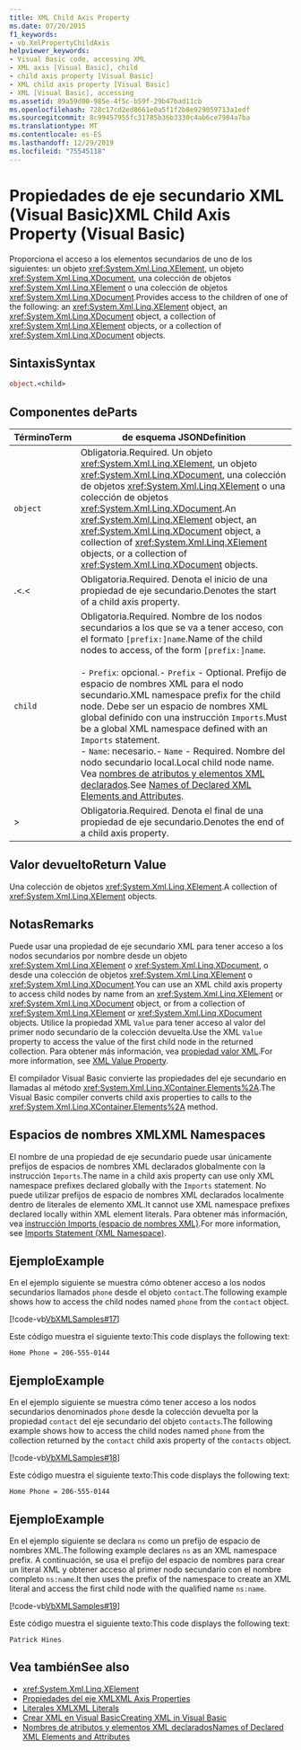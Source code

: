```yaml
---
title: XML Child Axis Property
ms.date: 07/20/2015
f1_keywords:
- vb.XmlPropertyChildAxis
helpviewer_keywords:
- Visual Basic code, accessing XML
- XML axis [Visual Basic], child
- child axis property [Visual Basic]
- XML child axis property [Visual Basic]
- XML [Visual Basic], accessing
ms.assetid: 89a59d00-985e-4f5c-b59f-29b47bad11cb
ms.openlocfilehash: 728c17cd2ed8661e0a5f1f2b8e929059713a1edf
ms.sourcegitcommit: 8c99457955fc31785b36b3330c4ab6ce7984a7ba
ms.translationtype: MT
ms.contentlocale: es-ES
ms.lasthandoff: 12/29/2019
ms.locfileid: "75545118"
---
```

# <a name="xml-child-axis-property-visual-basic"></a><span data-ttu-id="1d435-102">Propiedades de eje secundario XML (Visual Basic)</span><span class="sxs-lookup"><span data-stu-id="1d435-102">XML Child Axis Property (Visual Basic)</span></span>
<span data-ttu-id="1d435-103">Proporciona el acceso a los elementos secundarios de uno de los siguientes: un objeto <xref:System.Xml.Linq.XElement>, un objeto <xref:System.Xml.Linq.XDocument>, una colección de objetos <xref:System.Xml.Linq.XElement> o una colección de objetos <xref:System.Xml.Linq.XDocument>.</span><span class="sxs-lookup"><span data-stu-id="1d435-103">Provides access to the children of one of the following: an <xref:System.Xml.Linq.XElement> object, an <xref:System.Xml.Linq.XDocument> object, a collection of <xref:System.Xml.Linq.XElement> objects, or a collection of <xref:System.Xml.Linq.XDocument> objects.</span></span>  
  
## <a name="syntax"></a><span data-ttu-id="1d435-104">Sintaxis</span><span class="sxs-lookup"><span data-stu-id="1d435-104">Syntax</span></span>  
  
```vb  
object.<child>  
```  
  
## <a name="parts"></a><span data-ttu-id="1d435-105">Componentes de</span><span class="sxs-lookup"><span data-stu-id="1d435-105">Parts</span></span>  
  
|<span data-ttu-id="1d435-106">Término</span><span class="sxs-lookup"><span data-stu-id="1d435-106">Term</span></span>|<span data-ttu-id="1d435-107">de esquema JSON</span><span class="sxs-lookup"><span data-stu-id="1d435-107">Definition</span></span>|  
|---|---|  
|`object`|<span data-ttu-id="1d435-108">Obligatoria.</span><span class="sxs-lookup"><span data-stu-id="1d435-108">Required.</span></span> <span data-ttu-id="1d435-109">Un objeto <xref:System.Xml.Linq.XElement>, un objeto <xref:System.Xml.Linq.XDocument>, una colección de objetos <xref:System.Xml.Linq.XElement> o una colección de objetos <xref:System.Xml.Linq.XDocument>.</span><span class="sxs-lookup"><span data-stu-id="1d435-109">An <xref:System.Xml.Linq.XElement> object, an <xref:System.Xml.Linq.XDocument> object, a collection of <xref:System.Xml.Linq.XElement> objects, or a collection of <xref:System.Xml.Linq.XDocument> objects.</span></span>|  
|<span data-ttu-id="1d435-110">.<</span><span class="sxs-lookup"><span data-stu-id="1d435-110">.<</span></span>|<span data-ttu-id="1d435-111">Obligatoria.</span><span class="sxs-lookup"><span data-stu-id="1d435-111">Required.</span></span> <span data-ttu-id="1d435-112">Denota el inicio de una propiedad de eje secundario.</span><span class="sxs-lookup"><span data-stu-id="1d435-112">Denotes the start of a child axis property.</span></span>|  
|`child`|<span data-ttu-id="1d435-113">Obligatoria.</span><span class="sxs-lookup"><span data-stu-id="1d435-113">Required.</span></span> <span data-ttu-id="1d435-114">Nombre de los nodos secundarios a los que se va a tener acceso, con el formato `[prefix:]name`.</span><span class="sxs-lookup"><span data-stu-id="1d435-114">Name of the child nodes to access, of the form `[prefix:]name`.</span></span><br /><br /> <span data-ttu-id="1d435-115">-   `Prefix`: opcional.</span><span class="sxs-lookup"><span data-stu-id="1d435-115">-   `Prefix` - Optional.</span></span> <span data-ttu-id="1d435-116">Prefijo de espacio de nombres XML para el nodo secundario.</span><span class="sxs-lookup"><span data-stu-id="1d435-116">XML namespace prefix for the child node.</span></span> <span data-ttu-id="1d435-117">Debe ser un espacio de nombres XML global definido con una instrucción `Imports`.</span><span class="sxs-lookup"><span data-stu-id="1d435-117">Must be a global XML namespace defined with an `Imports` statement.</span></span><br /><span data-ttu-id="1d435-118">-   `Name`: necesario.</span><span class="sxs-lookup"><span data-stu-id="1d435-118">-   `Name` - Required.</span></span> <span data-ttu-id="1d435-119">Nombre del nodo secundario local.</span><span class="sxs-lookup"><span data-stu-id="1d435-119">Local child node name.</span></span> <span data-ttu-id="1d435-120">Vea [nombres de atributos y elementos XML declarados](../../../visual-basic/programming-guide/language-features/xml/names-of-declared-xml-elements-and-attributes.md).</span><span class="sxs-lookup"><span data-stu-id="1d435-120">See [Names of Declared XML Elements and Attributes](../../../visual-basic/programming-guide/language-features/xml/names-of-declared-xml-elements-and-attributes.md).</span></span>|  
|>|<span data-ttu-id="1d435-121">Obligatoria.</span><span class="sxs-lookup"><span data-stu-id="1d435-121">Required.</span></span> <span data-ttu-id="1d435-122">Denota el final de una propiedad de eje secundario.</span><span class="sxs-lookup"><span data-stu-id="1d435-122">Denotes the end of a child axis property.</span></span>|  
  
## <a name="return-value"></a><span data-ttu-id="1d435-123">Valor devuelto</span><span class="sxs-lookup"><span data-stu-id="1d435-123">Return Value</span></span>  
 <span data-ttu-id="1d435-124">Una colección de objetos <xref:System.Xml.Linq.XElement>.</span><span class="sxs-lookup"><span data-stu-id="1d435-124">A collection of <xref:System.Xml.Linq.XElement> objects.</span></span>  
  
## <a name="remarks"></a><span data-ttu-id="1d435-125">Notas</span><span class="sxs-lookup"><span data-stu-id="1d435-125">Remarks</span></span>  
 <span data-ttu-id="1d435-126">Puede usar una propiedad de eje secundario XML para tener acceso a los nodos secundarios por nombre desde un objeto <xref:System.Xml.Linq.XElement> o <xref:System.Xml.Linq.XDocument>, o desde una colección de objetos <xref:System.Xml.Linq.XElement> o <xref:System.Xml.Linq.XDocument>.</span><span class="sxs-lookup"><span data-stu-id="1d435-126">You can use an XML child axis property to access child nodes by name from an <xref:System.Xml.Linq.XElement> or <xref:System.Xml.Linq.XDocument> object, or from a collection of <xref:System.Xml.Linq.XElement> or <xref:System.Xml.Linq.XDocument> objects.</span></span> <span data-ttu-id="1d435-127">Utilice la propiedad XML `Value` para tener acceso al valor del primer nodo secundario de la colección devuelta.</span><span class="sxs-lookup"><span data-stu-id="1d435-127">Use the XML `Value` property to access the value of the first child node in the returned collection.</span></span> <span data-ttu-id="1d435-128">Para obtener más información, vea [propiedad valor XML](../../../visual-basic/language-reference/xml-axis/xml-value-property.md).</span><span class="sxs-lookup"><span data-stu-id="1d435-128">For more information, see [XML Value Property](../../../visual-basic/language-reference/xml-axis/xml-value-property.md).</span></span>  
  
 <span data-ttu-id="1d435-129">El compilador Visual Basic convierte las propiedades del eje secundario en llamadas al método <xref:System.Xml.Linq.XContainer.Elements%2A>.</span><span class="sxs-lookup"><span data-stu-id="1d435-129">The Visual Basic compiler converts child axis properties to calls to the <xref:System.Xml.Linq.XContainer.Elements%2A> method.</span></span>  
  
## <a name="xml-namespaces"></a><span data-ttu-id="1d435-130">Espacios de nombres XML</span><span class="sxs-lookup"><span data-stu-id="1d435-130">XML Namespaces</span></span>  
 <span data-ttu-id="1d435-131">El nombre de una propiedad de eje secundario puede usar únicamente prefijos de espacios de nombres XML declarados globalmente con la instrucción `Imports`.</span><span class="sxs-lookup"><span data-stu-id="1d435-131">The name in a child axis property can use only XML namespace prefixes declared globally with the `Imports` statement.</span></span> <span data-ttu-id="1d435-132">No puede utilizar prefijos de espacio de nombres XML declarados localmente dentro de literales de elemento XML.</span><span class="sxs-lookup"><span data-stu-id="1d435-132">It cannot use XML namespace prefixes declared locally within XML element literals.</span></span> <span data-ttu-id="1d435-133">Para obtener más información, vea [instrucción Imports (espacio de nombres XML)](../../../visual-basic/language-reference/statements/imports-statement-xml-namespace.md).</span><span class="sxs-lookup"><span data-stu-id="1d435-133">For more information, see [Imports Statement (XML Namespace)](../../../visual-basic/language-reference/statements/imports-statement-xml-namespace.md).</span></span>  
  
## <a name="example"></a><span data-ttu-id="1d435-134">Ejemplo</span><span class="sxs-lookup"><span data-stu-id="1d435-134">Example</span></span>  
 <span data-ttu-id="1d435-135">En el ejemplo siguiente se muestra cómo obtener acceso a los nodos secundarios llamados `phone` desde el objeto `contact`.</span><span class="sxs-lookup"><span data-stu-id="1d435-135">The following example shows how to access the child nodes named `phone` from the `contact` object.</span></span>  
  
 [!code-vb[VbXMLSamples#17](~/samples/snippets/visualbasic/VS_Snippets_VBCSharp/VbXMLSamples/VB/XMLSamples7.vb#17)]  
  
 <span data-ttu-id="1d435-136">Este código muestra el siguiente texto:</span><span class="sxs-lookup"><span data-stu-id="1d435-136">This code displays the following text:</span></span>  
  
 `Home Phone = 206-555-0144`  
  
## <a name="example"></a><span data-ttu-id="1d435-137">Ejemplo</span><span class="sxs-lookup"><span data-stu-id="1d435-137">Example</span></span>  
 <span data-ttu-id="1d435-138">En el ejemplo siguiente se muestra cómo tener acceso a los nodos secundarios denominados `phone` desde la colección devuelta por la propiedad `contact` del eje secundario del objeto `contacts`.</span><span class="sxs-lookup"><span data-stu-id="1d435-138">The following example shows how to access the child nodes named `phone` from the collection returned by the `contact` child axis property of the `contacts` object.</span></span>  
  
 [!code-vb[VbXMLSamples#18](~/samples/snippets/visualbasic/VS_Snippets_VBCSharp/VbXMLSamples/VB/XMLSamples7.vb#18)]  
  
 <span data-ttu-id="1d435-139">Este código muestra el siguiente texto:</span><span class="sxs-lookup"><span data-stu-id="1d435-139">This code displays the following text:</span></span>  
  
 `Home Phone = 206-555-0144`  
  
## <a name="example"></a><span data-ttu-id="1d435-140">Ejemplo</span><span class="sxs-lookup"><span data-stu-id="1d435-140">Example</span></span>  
 <span data-ttu-id="1d435-141">En el ejemplo siguiente se declara `ns` como un prefijo de espacio de nombres XML.</span><span class="sxs-lookup"><span data-stu-id="1d435-141">The following example declares `ns` as an XML namespace prefix.</span></span> <span data-ttu-id="1d435-142">A continuación, se usa el prefijo del espacio de nombres para crear un literal XML y obtener acceso al primer nodo secundario con el nombre completo `ns:name`.</span><span class="sxs-lookup"><span data-stu-id="1d435-142">It then uses the prefix of the namespace to create an XML literal and access the first child node with the qualified name `ns:name`.</span></span>  
  
 [!code-vb[VbXMLSamples#19](~/samples/snippets/visualbasic/VS_Snippets_VBCSharp/VbXMLSamples/VB/XMLSamples8.vb#19)]  
  
 <span data-ttu-id="1d435-143">Este código muestra el siguiente texto:</span><span class="sxs-lookup"><span data-stu-id="1d435-143">This code displays the following text:</span></span>  
  
 `Patrick Hines`  
  
## <a name="see-also"></a><span data-ttu-id="1d435-144">Vea también</span><span class="sxs-lookup"><span data-stu-id="1d435-144">See also</span></span>

- <xref:System.Xml.Linq.XElement>
- [<span data-ttu-id="1d435-145">Propiedades del eje XML</span><span class="sxs-lookup"><span data-stu-id="1d435-145">XML Axis Properties</span></span>](../../../visual-basic/language-reference/xml-axis/index.md)
- [<span data-ttu-id="1d435-146">Literales XML</span><span class="sxs-lookup"><span data-stu-id="1d435-146">XML Literals</span></span>](../../../visual-basic/language-reference/xml-literals/index.md)
- [<span data-ttu-id="1d435-147">Crear XML en Visual Basic</span><span class="sxs-lookup"><span data-stu-id="1d435-147">Creating XML in Visual Basic</span></span>](../../../visual-basic/programming-guide/language-features/xml/creating-xml.md)
- [<span data-ttu-id="1d435-148">Nombres de atributos y elementos XML declarados</span><span class="sxs-lookup"><span data-stu-id="1d435-148">Names of Declared XML Elements and Attributes</span></span>](../../../visual-basic/programming-guide/language-features/xml/names-of-declared-xml-elements-and-attributes.md)
